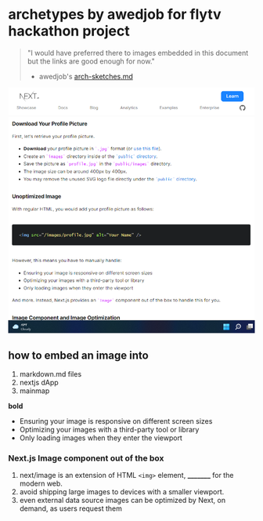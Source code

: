 # archetypes by awedjob for flytv hackathon project

> "I would have preferred there to images embedded in this document but the links are good enough for now."
>
> - awedjob's [arch-sketches.md](https://github.com/leelakrishnan/FlyTV/blob/main/arch-sketches.md)

![image-nextjs-how-to-embed](embeddedImage.png)

## how to embed an image into

1. markdown.md files
1. nextjs dApp
1. mainmap

**bold**

- Ensuring your image is responsive on different screen sizes
- Optimizing your images with a third-party tool or library
- Only loading images when they enter the viewport

### Next.js Image component out of the box

1. next/image is an extension of HTML `<img>` element, **\_\_\_\_\_\_\_** for the modern web.
1. avoid shipping large images to devices with a smaller viewport.
1. even external data source images can be optimized by Next, on demand, as users request them
